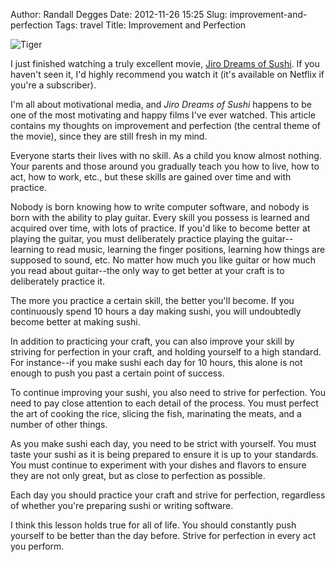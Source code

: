 Author: Randall Degges
Date: 2012-11-26 15:25
Slug: improvement-and-perfection
Tags: travel
Title: Improvement and Perfection


![Tiger][]

I just finished watching a truly excellent movie, [Jiro Dreams of Sushi][]. If
you haven't seen it, I'd highly recommend you watch it (it's available on
Netflix if you're a subscriber).

I'm all about motivational media, and *Jiro Dreams of Sushi* happens to be one
of the most motivating and happy films I've ever watched. This article contains
my thoughts on improvement and perfection (the central theme of the movie),
since they are still fresh in my mind.

Everyone starts their lives with no skill. As a child you know almost nothing.
Your parents and those around you gradually teach you how to live, how to act,
how to work, etc., but these skills are gained over time and with practice.

Nobody is born knowing how to write computer software, and nobody is born with
the ability to play guitar. Every skill you possess is learned and acquired over
time, with lots of practice. If you'd like to become better at playing the
guitar, you must deliberately practice playing the guitar--learning to read
music, learning the finger positions, learning how things are supposed to sound,
etc. No matter how much you like guitar or how much you read about guitar--the
only way to get better at your craft is to deliberately practice it.

The more you practice a certain skill, the better you'll become. If you
continuously spend 10 hours a day making sushi, you will undoubtedly become
better at making sushi.

In addition to practicing your craft, you can also improve your skill by
striving for perfection in your craft, and holding yourself to a high standard.
For instance--if you make sushi each day for 10 hours, this alone is not enough
to push you past a certain point of success.

To continue improving your sushi, you also need to strive for perfection. You
need to pay close attention to each detail of the process. You must perfect the
art of cooking the rice, slicing the fish, marinating the meats, and a number of
other things.

As you make sushi each day, you need to be strict with yourself. You must taste
your sushi as it is being prepared to ensure it is up to your standards. You
must continue to experiment with your dishes and flavors to ensure they are not
only great, but as close to perfection as possible.

Each day you should practice your craft and strive for perfection, regardless of
whether you're preparing sushi or writing software.

I think this lesson holds true for all of life. You should constantly push
yourself to be better than the day before. Strive for perfection in every act
you perform.


  [Tiger]: /static/images/2012/tiger.png "Tiger Sketch"
  [Jiro Dreams of Sushi]: http://www.amazon.com/gp/product/B007UW9WOQ/ref=as_li_ss_tl?ie=UTF8&camp=1789&creative=390957&creativeASIN=B007UW9WOQ&linkCode=as2&tag=rdegges-20 "Jiro Dreams of Sushi"

